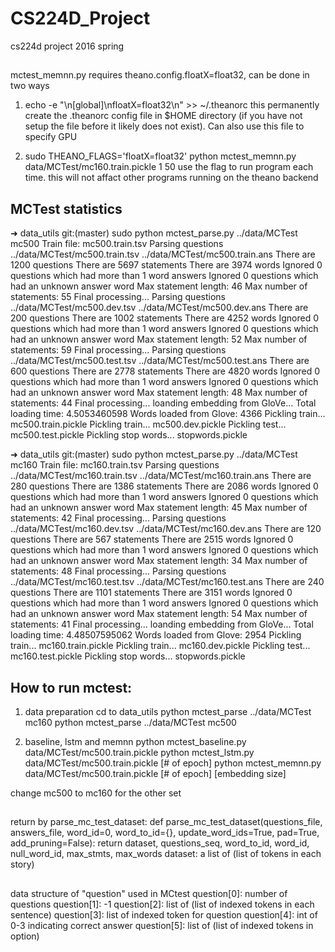 # CS224D_Project
cs224d project 2016 spring

##
mctest_memnn.py requires theano.config.floatX=float32, can be done in two ways
1. echo -e "\n[global]\nfloatX=float32\n" >> ~/.theanorc
this permanently create the .theanorc config file in $HOME directory (if you have not setup the file before it likely does not exist). Can also use this file to specify GPU

2. sudo THEANO_FLAGS='floatX=float32' python mctest_memnn.py data/MCTest/mc160.train.pickle 1 50
use the flag to run program each time. this will not affact other programs running on the theano backend

## MCTest statistics
➜  data_utils git:(master) sudo python mctest_parse.py ../data/MCTest mc500
Train file: mc500.train.tsv
Parsing questions ../data/MCTest/mc500.train.tsv ../data/MCTest/mc500.train.ans
There are 1200 questions
There are 5697 statements
There are 3974 words
Ignored 0 questions which had more than 1 word answers
Ignored 0 questions which had an unknown answer word
Max statement length:  46
Max number of statements:  55
Final processing...
Parsing questions ../data/MCTest/mc500.dev.tsv ../data/MCTest/mc500.dev.ans
There are 200 questions
There are 1002 statements
There are 4252 words
Ignored 0 questions which had more than 1 word answers
Ignored 0 questions which had an unknown answer word
Max statement length:  52
Max number of statements:  59
Final processing...
Parsing questions ../data/MCTest/mc500.test.tsv ../data/MCTest/mc500.test.ans
There are 600 questions
There are 2778 statements
There are 4820 words
Ignored 0 questions which had more than 1 word answers
Ignored 0 questions which had an unknown answer word
Max statement length:  48
Max number of statements:  44
Final processing...
loanding embedding from GloVe...
Total loading time: 4.5053460598
Words loaded from Glove: 4366
Pickling train... mc500.train.pickle
Pickling train... mc500.dev.pickle
Pickling test... mc500.test.pickle
Pickling stop words... stopwords.pickle

➜  data_utils git:(master) sudo python mctest_parse.py ../data/MCTest mc160
Train file: mc160.train.tsv
Parsing questions ../data/MCTest/mc160.train.tsv ../data/MCTest/mc160.train.ans
There are 280 questions
There are 1386 statements
There are 2086 words
Ignored 0 questions which had more than 1 word answers
Ignored 0 questions which had an unknown answer word
Max statement length:  45
Max number of statements:  42
Final processing...
Parsing questions ../data/MCTest/mc160.dev.tsv ../data/MCTest/mc160.dev.ans
There are 120 questions
There are 567 statements
There are 2515 words
Ignored 0 questions which had more than 1 word answers
Ignored 0 questions which had an unknown answer word
Max statement length:  34
Max number of statements:  48
Final processing...
Parsing questions ../data/MCTest/mc160.test.tsv ../data/MCTest/mc160.test.ans
There are 240 questions
There are 1101 statements
There are 3151 words
Ignored 0 questions which had more than 1 word answers
Ignored 0 questions which had an unknown answer word
Max statement length:  54
Max number of statements:  41
Final processing...
loanding embedding from GloVe...
Total loading time: 4.48507595062
Words loaded from Glove: 2954
Pickling train... mc160.train.pickle
Pickling train... mc160.dev.pickle
Pickling test... mc160.test.pickle
Pickling stop words... stopwords.pickle

## How to run mctest:
1. data preparation
cd to data_utils
python mctest_parse ../data/MCTest mc160
python mctest_parse ../data/MCTest mc500

2. baseline, lstm and memnn
python mctest_baseline.py data/MCTest/mc500.train.pickle
python mctest_lstm.py data/MCTest/mc500.train.pickle [# of epoch]
python mctest_memnn.py data/MCTest/mc500.train.pickle [# of epoch] [embedding size]

change mc500 to mc160 for the other set

##
return by parse_mc_test_dataset:
def parse_mc_test_dataset(questions_file, answers_file, word_id=0, word_to_id={}, update_word_ids=True, pad=True, add_pruning=False):
return dataset, questions_seq, word_to_id, word_id, null_word_id, max_stmts, max_words
dataset: a list of  (list of tokens in each story)

##
data structure of "question" used in MCtest
question[0]: number of questions
question[1]: -1
question[2]: list of (list of indexed tokens in each sentence)
question[3]: list of indexed token for question
question[4]: int of 0-3 indicating correct answer
question[5]: list of (list of indexed tokens in option)
